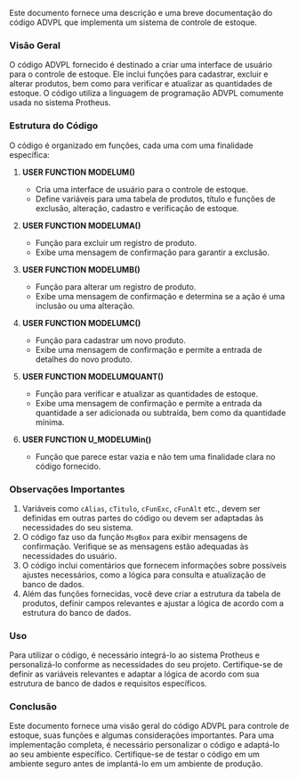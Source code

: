 

Este documento fornece uma descrição e uma breve documentação do código ADVPL que implementa um sistema de controle de estoque.

### Visão Geral

O código ADVPL fornecido é destinado a criar uma interface de usuário para o controle de estoque. Ele inclui funções para cadastrar, excluir e alterar produtos, bem como para verificar e atualizar as quantidades de estoque. O código utiliza a linguagem de programação ADVPL comumente usada no sistema Protheus.

### Estrutura do Código

O código é organizado em funções, cada uma com uma finalidade específica:

1. **USER FUNCTION MODELUM()**
   - Cria uma interface de usuário para o controle de estoque.
   - Define variáveis para uma tabela de produtos, título e funções de exclusão, alteração, cadastro e verificação de estoque.
   
2. **USER FUNCTION MODELUMA()**
   - Função para excluir um registro de produto.
   - Exibe uma mensagem de confirmação para garantir a exclusão.
   
3. **USER FUNCTION MODELUMB()**
   - Função para alterar um registro de produto.
   - Exibe uma mensagem de confirmação e determina se a ação é uma inclusão ou uma alteração.
   
4. **USER FUNCTION MODELUMC()**
   - Função para cadastrar um novo produto.
   - Exibe uma mensagem de confirmação e permite a entrada de detalhes do novo produto.
   
5. **USER FUNCTION MODELUMQUANT()**
   - Função para verificar e atualizar as quantidades de estoque.
   - Exibe uma mensagem de confirmação e permite a entrada da quantidade a ser adicionada ou subtraída, bem como da quantidade mínima.
   
6. **USER FUNCTION U_MODELUMin()**
   - Função que parece estar vazia e não tem uma finalidade clara no código fornecido.

### Observações Importantes

1. Variáveis como `cAlias`, `cTitulo`, `cFunExc`, `cFunAlt` etc., devem ser definidas em outras partes do código ou devem ser adaptadas às necessidades do seu sistema.
2. O código faz uso da função `MsgBox` para exibir mensagens de confirmação. Verifique se as mensagens estão adequadas às necessidades do usuário.
3. O código inclui comentários que fornecem informações sobre possíveis ajustes necessários, como a lógica para consulta e atualização de banco de dados.
4. Além das funções fornecidas, você deve criar a estrutura da tabela de produtos, definir campos relevantes e ajustar a lógica de acordo com a estrutura do banco de dados.

### Uso

Para utilizar o código, é necessário integrá-lo ao sistema Protheus e personalizá-lo conforme as necessidades do seu projeto. Certifique-se de definir as variáveis relevantes e adaptar a lógica de acordo com sua estrutura de banco de dados e requisitos específicos.

### Conclusão

Este documento fornece uma visão geral do código ADVPL para controle de estoque, suas funções e algumas considerações importantes. Para uma implementação completa, é necessário personalizar o código e adaptá-lo ao seu ambiente específico. Certifique-se de testar o código em um ambiente seguro antes de implantá-lo em um ambiente de produção.
